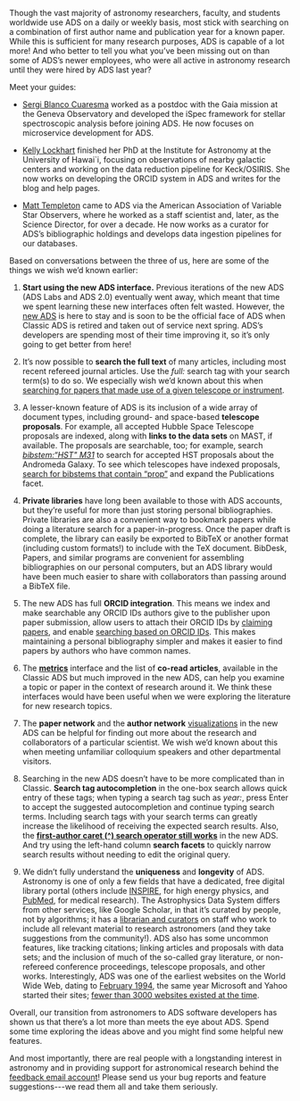 
Though the vast majority of astronomy researchers, faculty, and students worldwide use ADS on a daily or weekly basis, most stick with searching on a combination of first author name and publication year for a known paper. While this is sufficient for many research purposes, ADS is capable of a lot more! And who better to tell you what you’ve been missing out on than some of ADS’s newer employees, who were all active in astronomy research until they were hired by ADS last year?

Meet your guides:

* [Sergi Blanco Cuaresma](https://ui.adsabs.harvard.edu/about/team/team/sblancocuaresma.html) worked as a postdoc with the Gaia mission at the Geneva Observatory and developed the iSpec framework for stellar spectroscopic analysis before joining ADS. He now focuses on microservice development for ADS.

* [Kelly Lockhart](https://ui.adsabs.harvard.edu/about/team/team/klockhart.html) finished her PhD at the Institute for Astronomy at the University of Hawai`i, focusing on observations of nearby galactic centers and working on the data reduction pipeline for Keck/OSIRIS. She now works on developing the ORCID system in ADS and writes for the blog and help pages.

* [Matt Templeton](https://ui.adsabs.harvard.edu/about/team/team/mtempleton.html) came to ADS via the American Association of Variable Star Observers, where he worked as a staff scientist and, later, as the Science Director, for over a decade. He now works as a curator for ADS’s bibliographic holdings and develops data ingestion pipelines for our databases.

Based on conversations between the three of us, here are some of the things we wish we’d known earlier:

1. **Start using the new ADS interface.** Previous iterations of the new ADS (ADS Labs and ADS 2.0) eventually went away, which meant that time we spent learning these new interfaces often felt wasted. However, the [new ADS](https://ui.adsabs.harvard.edu/) is here to stay and is soon to be the official face of ADS when Classic ADS is retired and taken out of service next spring. ADS’s developers are spending most of their time improving it, so it’s only going to get better from here!

2. It’s now possible to **search the full text** of many articles, including most recent refereed journal articles. Use the *full:* search tag with your search term(s) to do so. We especially wish we’d known about this when [searching for papers that made use of a given telescope or instrument](https://ui.adsabs.harvard.edu/#search/q=full%3A%22MUSE%22%20full%3A%22VLT%22&sort=date%20desc%2C%20bibcode%20desc&p_=0).

3. A lesser-known feature of ADS is its inclusion of a wide array of document types, including ground- and space-based **telescope proposals**. For example, all accepted Hubble Space Telescope proposals are indexed, along with **links to the data sets** on MAST, if available. The proposals are searchable, too; for example, search *[bibstem:&ldquo;HST" M31](https://ui.adsabs.harvard.edu/#search/q=bibstem%3A%22HST%22%20M31&sort=date%20desc%2C%20bibcode%20desc&p_=0)* to search for accepted HST proposals about the Andromeda Galaxy. To see which telescopes have indexed proposals, [search for bibstems that contain “prop”](https://ui.adsabs.harvard.edu/#search/p_=0&q=bibstem%3A%22*prop*%22&sort=date%20desc%2C%20bibcode%20desc) and expand the Publications facet.

4. **Private libraries** have long been available to those with ADS accounts, but they’re useful for more than just storing personal bibliographies. Private libraries are also a convenient way to bookmark papers while doing a literature search for a paper-in-progress. Once the paper draft is complete, the library can easily be exported to BibTeX or another format (including custom formats!) to include with the TeX document. BibDesk, Papers, and similar programs are convenient for assembling bibliographies on our personal computers, but an ADS library would have been much easier to share with collaborators than passing around a BibTeX file.

5. The new ADS has full **ORCID integration**. This means we index and make searchable any ORCID IDs authors give to the publisher upon paper submission, allow users to attach their ORCID IDs by [claiming papers](../help/orcid/claiming-papers), and enable [searching based on ORCID IDs](../help/orcid/orcid-search). This makes maintaining a personal bibliography simpler and makes it easier to find papers by authors who have common names.

6. The **[metrics](../help/actions/analyze)** interface and the list of **co-read articles**, available in the Classic ADS but much improved in the new ADS, can help you examine a topic or paper in the context of research around it. We think these interfaces would have been useful when we were exploring the literature for new research topics.

7. The **paper network** and the **author network** [visualizations](../help/actions/visualize) in the new ADS can be helpful for finding out more about the research and collaborators of a particular scientist. We wish we’d known about this when meeting unfamiliar colloquium speakers and other departmental visitors. 

8. Searching in the new ADS doesn’t have to be more complicated than in Classic. **Search tag autocompletion** in the one-box search allows quick entry of these tags; when typing a search tag such as *year:*, press Enter to accept the suggested autocompletion and continue typing search terms. Including search tags with your search terms can greatly increase the likelihood of receiving the expected search results. Also, the **[first-author caret (^) search operator still works](https://ui.adsabs.harvard.edu/#search/q=%5Ekurtz&sort=date%20desc%2C%20bibcode%20desc&p_=0)** in the new ADS. And try using the left-hand column **search facets** to quickly narrow search results without needing to edit the original query. 

9. We didn’t fully understand the **uniqueness** and **longevity** of ADS. Astronomy is one of only a few fields that have a dedicated, free digital library portal (others include [INSPIRE](http://inspirehep.net/?ln=en), for high energy physics, and [PubMed](https://www.ncbi.nlm.nih.gov/pubmed/), for medical research). The Astrophysics Data System differs from other services, like Google Scholar, in that it’s curated by people, not by algorithms; it has a [librarian and curators](../about/team/) on staff who work to include all relevant material to research astronomers (and they take suggestions from the community!). ADS also has some uncommon features, like tracking citations; linking articles and proposals with data sets; and the inclusion of much of the so-called gray literature, or non-refereed conference proceedings, telescope proposals, and other works. Interestingly, ADS was one of the earliest websites on the World Wide Web, dating to [February 1994](https://ui.adsabs.harvard.edu/#abs/2000A&AS..143...41K/abstract), the same year Microsoft and Yahoo started their sites; [fewer than 3000 websites existed at the time](https://stuff.mit.edu/people/mkgray/net/web-growth-summary.html).

Overall, our transition from astronomers to ADS software developers has shown us that there’s a lot more than meets the eye about ADS. Spend some time exploring the ideas above and you might find some helpful new features. 

And most importantly, there are real people with a longstanding interest in astronomy and in providing support for astronomical research behind the [feedback email account](mailto:adshelp@cfa.harvard.edu)! Please send us your bug reports and feature suggestions---we read them all and take them seriously.
